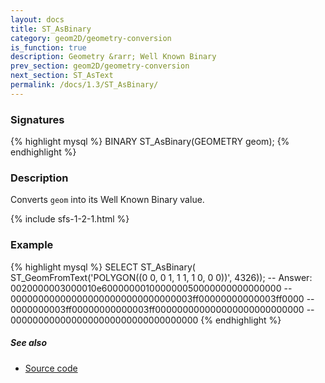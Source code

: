 ```yaml
---
layout: docs
title: ST_AsBinary
category: geom2D/geometry-conversion
is_function: true
description: Geometry &rarr; Well Known Binary
prev_section: geom2D/geometry-conversion
next_section: ST_AsText
permalink: /docs/1.3/ST_AsBinary/
---
```


### Signatures

{% highlight mysql %}
BINARY ST_AsBinary(GEOMETRY geom);
{% endhighlight %}

### Description

Converts `geom` into its Well Known Binary value.

{% include sfs-1-2-1.html %}

### Example

{% highlight mysql %}
SELECT ST_AsBinary(
    ST_GeomFromText('POLYGON((0 0, 0 1, 1 1, 1 0, 0 0))', 4326));
-- Answer: 0020000003000010e600000001000000050000000000000000
--    000000000000000000000000000000003ff00000000000003ff0000
--    0000000003ff00000000000003ff000000000000000000000000000
--    0000000000000000000000000000000000
{% endhighlight %}

##### See also

* <a href="https://github.com/orbisgis/h2gis/blob/v1.3.0/h2gis-functions/src/main/java/org/h2gis/functions/spatial/convert/ST_AsBinary.java" target="_blank">Source code</a>
